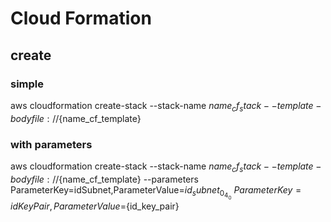 # Cloud Formation
## create   
### simple
aws cloudformation create-stack --stack-name ${name_cf_stack} --template-body file://${name_cf_template}

### with parameters
aws cloudformation create-stack --stack-name ${name_cf_stack} --template-body file://${name_cf_template} --parameters \
ParameterKey=idSubnet,ParameterValue=${id_subnet_0_4_0} \
ParameterKey=idKeyPair,ParameterValue=${id_key_pair}





